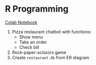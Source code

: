 # R Programming
[Colab Notebook](https://colab.research.google.com/drive/1qQ_5a_IIn0WdTKv6Tz0Eol_XQ-Q2tivV?usp=sharing)
1. Pizza restaurant chatbot with functions:
    - Show menu
    - Take an order
    - Check bill
2. Rock-paper-scissors game
3. Create `restaurant.db` from ER diagram
